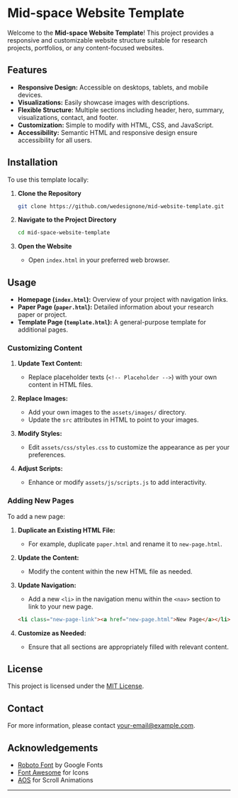 # Mid-space Website Template

Welcome to the **Mid-space Website Template**! This project provides a responsive and customizable website structure suitable for research projects, portfolios, or any content-focused websites.

## Features

- **Responsive Design:** Accessible on desktops, tablets, and mobile devices.
- **Visualizations:** Easily showcase images with descriptions.
- **Flexible Structure:** Multiple sections including header, hero, summary, visualizations, contact, and footer.
- **Customization:** Simple to modify with HTML, CSS, and JavaScript.
- **Accessibility:** Semantic HTML and responsive design ensure accessibility for all users.

## Installation

To use this template locally:

1. **Clone the Repository**
    ```bash
    git clone https://github.com/wedesignone/mid-website-template.git
    ```

2. **Navigate to the Project Directory**
    ```bash
    cd mid-space-website-template
    ```

3. **Open the Website**
    - Open `index.html` in your preferred web browser.

## Usage

- **Homepage (`index.html`):** Overview of your project with navigation links.
- **Paper Page (`paper.html`):** Detailed information about your research paper or project.
- **Template Page (`template.html`):** A general-purpose template for additional pages.

### Customizing Content

1. **Update Text Content:**
   - Replace placeholder texts (`<!-- Placeholder -->`) with your own content in HTML files.

2. **Replace Images:**
   - Add your own images to the `assets/images/` directory.
   - Update the `src` attributes in HTML to point to your images.

3. **Modify Styles:**
   - Edit `assets/css/styles.css` to customize the appearance as per your preferences.

4. **Adjust Scripts:**
   - Enhance or modify `assets/js/scripts.js` to add interactivity.

### Adding New Pages

To add a new page:

1. **Duplicate an Existing HTML File:**
   - For example, duplicate `paper.html` and rename it to `new-page.html`.

2. **Update the Content:**
   - Modify the content within the new HTML file as needed.

3. **Update Navigation:**
   - Add a new `<li>` in the navigation menu within the `<nav>` section to link to your new page.

    ```html
    <li class="new-page-link"><a href="new-page.html">New Page</a></li>
    ```

4. **Customize as Needed:**
   - Ensure that all sections are appropriately filled with relevant content.

## License

This project is licensed under the [MIT License](LICENSE).

## Contact

For more information, please contact [your-email@example.com](mailto:your-email@example.com).

## Acknowledgements

- [Roboto Font](https://fonts.google.com/specimen/Roboto) by Google Fonts
- [Font Awesome](https://fontawesome.com/) for Icons
- [AOS](https://michalsnik.github.io/aos/) for Scroll Animations

---
